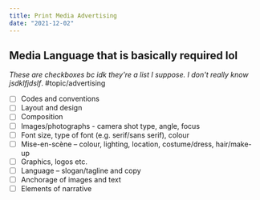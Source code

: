 ```yaml
---
title: Print Media Advertising
date: "2021-12-02"
---
```

## Media Language that is basically required lol
*These are checkboxes bc idk they're a list I suppose. I don't really know jsdklfjdslf*.
#topic/advertising

- [ ] Codes and conventions
- [ ] Layout and design
- [ ] Composition
- [ ] Images/photographs - camera shot type, angle, focus
- [ ] Font size, type of font (e.g. serif/sans serif), colour 
- [ ] Mise-en-scène – colour, lighting, location, costume/dress, hair/make-up 
- [ ] Graphics, logos etc.
- [ ] Language – slogan/tagline and copy 
- [ ] Anchorage of images and text
- [ ] Elements of narrative